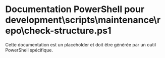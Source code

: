 # Documentation PowerShell pour development\scripts\maintenance\repo\check-structure.ps1

Cette documentation est un placeholder et doit être générée par un outil PowerShell spécifique.
